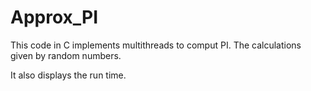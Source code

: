 # Approx_PI

This code in C implements multithreads to comput PI.
The calculations given by random numbers.

It also displays the run time.
